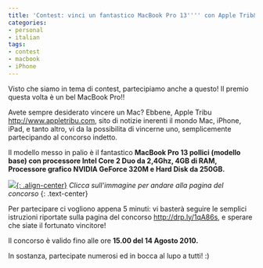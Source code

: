 ```yaml
---
title: 'Contest: vinci un fantastico MacBook Pro 13'''' con Apple Trib&ugrave;'
categories:
- personal
- italian
tags:
- contest
- macbook
- iPhone
---
```

Visto che siamo in tema di contest, partecipiamo anche a questo! Il premio
questa volta è un bel MacBook Pro!!

Avete sempre desiderato vincere un Mac? Ebbene, Apple Tribu
<http://www.appletribu.com>, sito di notizie inerenti il mondo Mac, iPhone,
iPad, e tanto altro, vi da la possibilita di vincerne uno, semplicemente
partecipando al concorso indetto.

Il modello messo in palio è il fantastico **MacBook Pro 13 pollici (modello
base) con processore Intel Core 2 Duo da 2,4Ghz, 4GB di RAM, Processore
grafico NVIDIA GeForce 320M e Hard Disk da 250GB.**

[![]({{site.url}}/images/Vinci-un-MacBook-Pro-13.jpg){: .align-center}](http://drp.ly/1qA86s)
_Clicca sull'immagine per andare alla pagina del concorso_
{: .text-center}

Per partecipare ci vogliono appena 5 minuti: vi basterà seguire le semplici
istruzioni riportate sulla pagina del concorso <http://drp.ly/1qA86s>, e
sperare che siate il fortunato vincitore!

Il concorso è valido fino alle ore **15.00 del 14 Agosto 2010.**

In sostanza, partecipate numerosi ed in bocca al lupo a tutti! :)
